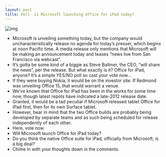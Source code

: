 ```yaml
---
layout: post
title: Poll- is Microsoft launching Office for iPad today?
---
```

![img](http://media.idownloadblog.com/wp-content/uploads/2012/05/Office-for-iPad-icon-closeup.jpg)
* Microsoft is unveiling something today, but the company would uncharacteristically release no agenda for today’s presser, which begins at noon Pacific time. A media release only mentions that Microsoft will be making an announcement today and teases “news live from San Francisco via webcast“.
* It’s gotta be some kind of a biggie as Steve Ballmer, the CEO, “will share the news”, per the release. But what exactly is it? Office for iPad, anyone? It’s a simple YES/NO poll so cast your vote now…
* If they were buying Nokia, it would be on the investor site. If Redmond was unveiling Office 15, that would warrant a venue.
* We’ve known that Office for iPad has been in the works for some time now, though latest repots have indicated a late-2012 release date.
* Granted, it would be a tad peculiar if Microsoft released tablet Office for iPad first, then for its own Surface tablet.
* However, bear in mind that the two Office builds are probably being developed by separate teams and as such being scheduled for release independently of each other.
* Here, vote now.
* Will Microsoft launch Office for iPad today?
* Do you think the native Office suite for iPad, officially from Microsoft, is a big deal?
* Chime in with your thoughts down in the comments.

